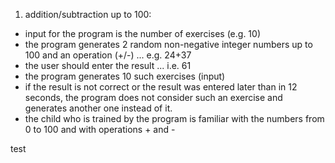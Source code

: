 1) addition/subtraction up to 100:
-	input for the program is the number of exercises (e.g. 10)
-	the program generates 2 random non-negative integer numbers up to 100 and an operation (+/-) ... e.g. 24+37
-	the user should enter the result ... i.e. 61
-	the program generates 10 such exercises (input) 
-	if the result is not correct or the result was entered later than in 12 seconds, the program does not consider such an exercise and generates another one instead of it.
-	the child who is trained by the program is familiar with the numbers from 0 to 100 and with operations + and -

test
